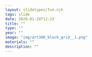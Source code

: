 ```yaml
---
layout: slidetypes/fun.njk
tags: slide
date: 2020-01-28T12:23
title: ""
type: ""
year: ""
image: "img/art300_block_grid__1.png"
materials: ""
description: ""
---
```

